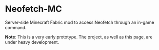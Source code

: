 # Neofetch-MC
Server-side Minecraft Fabric mod to access Neofetch through an in-game command.

**Note**: This is a very early prototype. The project, as well as this page,
are under heavy development.